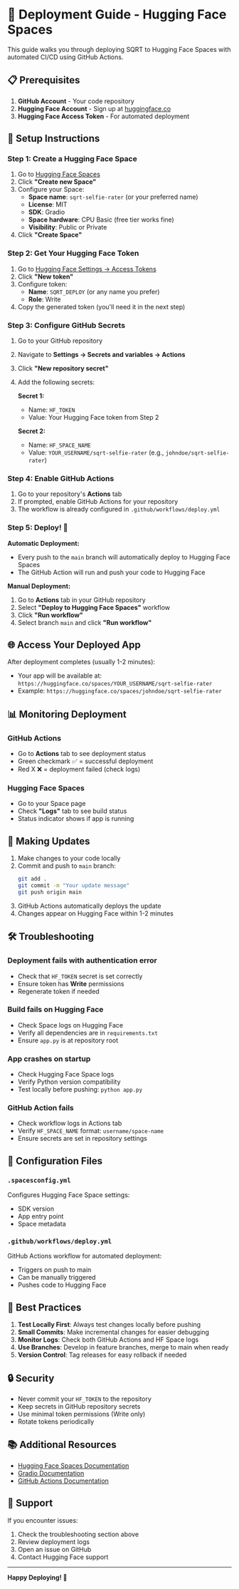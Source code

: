 # 🚀 Deployment Guide - Hugging Face Spaces

This guide walks you through deploying SQRT to Hugging Face Spaces with automated CI/CD using GitHub Actions.

## 📋 Prerequisites

1. **GitHub Account** - Your code repository
2. **Hugging Face Account** - Sign up at [huggingface.co](https://huggingface.co)
3. **Hugging Face Access Token** - For automated deployment

## 🔧 Setup Instructions

### Step 1: Create a Hugging Face Space

1. Go to [Hugging Face Spaces](https://huggingface.co/spaces)
2. Click **"Create new Space"**
3. Configure your Space:
   - **Space name**: `sqrt-selfie-rater` (or your preferred name)
   - **License**: MIT
   - **SDK**: Gradio
   - **Space hardware**: CPU Basic (free tier works fine)
   - **Visibility**: Public or Private
4. Click **"Create Space"**

### Step 2: Get Your Hugging Face Token

1. Go to [Hugging Face Settings → Access Tokens](https://huggingface.co/settings/tokens)
2. Click **"New token"**
3. Configure token:
   - **Name**: `SQRT_DEPLOY` (or any name you prefer)
   - **Role**: Write
4. Copy the generated token (you'll need it in the next step)

### Step 3: Configure GitHub Secrets

1. Go to your GitHub repository
2. Navigate to **Settings → Secrets and variables → Actions**
3. Click **"New repository secret"**
4. Add the following secrets:

   **Secret 1:**
   - Name: `HF_TOKEN`
   - Value: Your Hugging Face token from Step 2

   **Secret 2:**
   - Name: `HF_SPACE_NAME`
   - Value: `YOUR_USERNAME/sqrt-selfie-rater` (e.g., `johndoe/sqrt-selfie-rater`)

### Step 4: Enable GitHub Actions

1. Go to your repository's **Actions** tab
2. If prompted, enable GitHub Actions for your repository
3. The workflow is already configured in `.github/workflows/deploy.yml`

### Step 5: Deploy! 🎉

**Automatic Deployment:**
- Every push to the `main` branch will automatically deploy to Hugging Face Spaces
- The GitHub Action will run and push your code to Hugging Face

**Manual Deployment:**
1. Go to **Actions** tab in your GitHub repository
2. Select **"Deploy to Hugging Face Spaces"** workflow
3. Click **"Run workflow"**
4. Select branch `main` and click **"Run workflow"**

## 🌐 Access Your Deployed App

After deployment completes (usually 1-2 minutes):
- Your app will be available at: `https://huggingface.co/spaces/YOUR_USERNAME/sqrt-selfie-rater`
- Example: `https://huggingface.co/spaces/johndoe/sqrt-selfie-rater`

## 📊 Monitoring Deployment

### GitHub Actions
- Go to **Actions** tab to see deployment status
- Green checkmark ✅ = successful deployment
- Red X ❌ = deployment failed (check logs)

### Hugging Face Spaces
- Go to your Space page
- Check **"Logs"** tab to see build status
- Status indicator shows if app is running

## 🔄 Making Updates

1. Make changes to your code locally
2. Commit and push to `main` branch:
   ```bash
   git add .
   git commit -m "Your update message"
   git push origin main
   ```
3. GitHub Actions automatically deploys the update
4. Changes appear on Hugging Face within 1-2 minutes

## 🛠️ Troubleshooting

### Deployment fails with authentication error
- Check that `HF_TOKEN` secret is set correctly
- Ensure token has **Write** permissions
- Regenerate token if needed

### Build fails on Hugging Face
- Check Space logs on Hugging Face
- Verify all dependencies are in `requirements.txt`
- Ensure `app.py` is at repository root

### App crashes on startup
- Check Hugging Face Space logs
- Verify Python version compatibility
- Test locally before pushing: `python app.py`

### GitHub Action fails
- Check workflow logs in Actions tab
- Verify `HF_SPACE_NAME` format: `username/space-name`
- Ensure secrets are set in repository settings

## 📝 Configuration Files

### `.spacesconfig.yml`
Configures Hugging Face Space settings:
- SDK version
- App entry point
- Space metadata

### `.github/workflows/deploy.yml`
GitHub Actions workflow for automated deployment:
- Triggers on push to main
- Can be manually triggered
- Pushes code to Hugging Face

## 🎯 Best Practices

1. **Test Locally First**: Always test changes locally before pushing
2. **Small Commits**: Make incremental changes for easier debugging
3. **Monitor Logs**: Check both GitHub Actions and HF Space logs
4. **Use Branches**: Develop in feature branches, merge to main when ready
5. **Version Control**: Tag releases for easy rollback if needed

## 🔒 Security

- Never commit your `HF_TOKEN` to the repository
- Keep secrets in GitHub repository secrets
- Use minimal token permissions (Write only)
- Rotate tokens periodically

## 📚 Additional Resources

- [Hugging Face Spaces Documentation](https://huggingface.co/docs/hub/spaces)
- [Gradio Documentation](https://gradio.app/docs/)
- [GitHub Actions Documentation](https://docs.github.com/en/actions)

## 💬 Support

If you encounter issues:
1. Check the troubleshooting section above
2. Review deployment logs
3. Open an issue on GitHub
4. Contact Hugging Face support

---

**Happy Deploying! 🚀**

